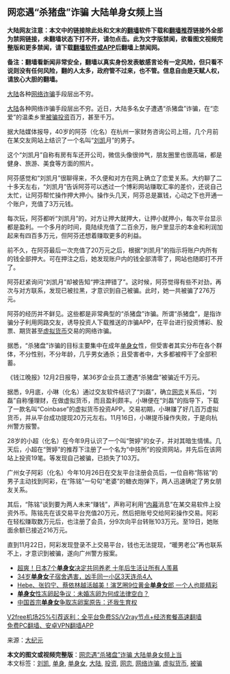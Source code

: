  <h2>网恋遇“杀猪盘”诈骗 大陆单身女频上当</h2> <p class="notice"><b>大陆网友注意：本文中的链接除此处和文末的<a href="https://github.com/bannedbook/fanqiang" >翻墙</a>软件下载和<a href="https://github.com/killgcd/justmysocks/blob/master/README.md">翻墙推荐</a>链接外全部为禁网链接，未翻墙状态下打不开，请勿点击。此为文字版禁闻，欲看图文视频完整版和更多禁闻，请下载<a href="https://github.com/bannedbook/fanqiang">翻墙软件或APP</a>后翻墙上禁闻网。</p><p>备注：翻墙看新闻非常安全，翻墙以真实身份发表敏感言论有一定风险，但只看不说则没有任何风险，翻的人太多，政府管不过来，也不管。信息自由是天赋人权，请放心大胆的翻墙。</b></p>  <div class="entry"> <p id="conimg"><a href="https://www.bannedbook.org/bnews/tag/%e5%a4%a7%e9%99%86/" class="st_tag internal_tag" rel="tag" title="标签 大陆 下的日志">大陆</a>各种<a href="https://www.bannedbook.org/bnews/tag/%E7%BD%91%E7%BB%9C%E8%AF%88%E9%AA%97/" class="st_tag internal_tag" rel="tag" title="标签 网络诈骗 下的日志">网络诈骗</a>手段层出不穷。</p> <p><span class='wp_keywordlink_affiliate'><a href="https://www.bannedbook.org/" title="大陆" target="_blank">大陆</a></span>各种网络诈骗手段层出不穷。近日，大陆多名女子遭遇“杀猪盘”诈骗，在“恋爱”的温柔乡里<a href="https://www.bannedbook.org/bnews/tag/%E8%A2%AB%E9%AA%97/" class="st_tag internal_tag" rel="tag" title="标签 被骗 下的日志">被骗</a><a href="https://www.bannedbook.org/bnews/tag/%e6%8a%95%e8%b5%84/" class="st_tag internal_tag" rel="tag" title="标签 投资 下的日志">投资</a>百万，甚至千万。</p> <p>据大陆媒体报导，40岁的阿芬（化名）在杭州一家财务咨询公司上班，几个月前在某交友网站上结识了一个名叫“<a href="https://www.bannedbook.org/bnews/tag/%e5%88%98%e5%87%af/" class="st_tag internal_tag" rel="tag" title="标签 刘凯 下的日志">刘凯</a>月”的男子。</p> <p>这个“刘凯月”自称有房有车还开公司，微信头像很帅气，朋友圈里也很高端，都是健身、旅游、美食等方面的照片。</p>  <p>阿芬感觉和“刘凯月”很聊得来，不久便和对方在网上确立了恋爱关系。大约聊了二十多天左右，“刘凯月”告诉阿芬可以透过一个博彩网站赚取汇率的差价，还说自己太忙，让阿芬帮忙操作押大押小。操作头几天，阿芬总是赢钱，心动之下也开通一个账户，充值了3万元钱。</p> <p>每次玩，阿芬都听“刘凯月”的，对方让押大就押大，让押小就押小，每次平台显示都是盈利。一个多月的时间，竟陆续充值了二百余万，账户里显示的本金和利润加起来有四百多万元，但阿芬还想着赚取更多的利益。</p> <p>前不久，在阿芬最后一次充值了20万元之后，根据“刘凯月”的指示将账户内所有的钱全部押大。可在押注之后，她发现账户内的钱全部清零了，网站也随即打不开了。</p> <p>阿芬赶紧询问“刘凯月”却被告知“押注押错了”。这时候，阿芬觉得有些不对劲，再次与对方联系，发现已被拉黑，才意识到自己被骗。此时，她一共被骗了276万元。</p>  <p>阿芬的经历并不鲜见。这些都是非常典型的“杀猪盘”诈骗。所谓“杀猪盘”，是指诈骗分子利用网路交友，诱导投资人下载推送的诈骗APP，在平台进行投资博彩、股票、期货甚至<a href="https://www.bannedbook.org/bnews/tag/%E8%99%9A%E6%8B%9F%E8%B4%A7%E5%B8%81/" class="st_tag internal_tag" rel="tag" title="标签 虚拟货币 下的日志">虚拟货币</a>交易的网络诈骗。</p> <p>据悉，“杀猪盘”诈骗的目标主要集中在成年<a href="https://www.bannedbook.org/bnews/tag/%E5%8D%95%E8%BA%AB%E5%A5%B3/" class="st_tag internal_tag" rel="tag" title="标签 单身女 下的日志">单身女</a>性，但受害者其实分布在各个群体，不分性别，不分年龄，几乎男女通杀；且受害者中，大多都被榨干了全部积蓄。</p> <p>《钱江晚报》12月2日报导，某36岁企业员工遭遇“杀猪盘”被骗近千万元。</p> <p>据悉，9月底，小琳（化名）通过交友软件结识了“刘磊”，确立<a href="https://www.bannedbook.org/bnews/tag/%E7%BD%91%E6%81%8B/" class="st_tag internal_tag" rel="tag" title="标签 网恋 下的日志">网恋</a>关系后，“刘磊”自称懂理财，在做虚拟货币，而且盈利颇丰。小琳便在“刘磊”的指导下，下载了一款名叫“Coinbase”的虚拟货币投资APP。交易初期，小琳赚了好几百万虚拟货币，并从平台成功提现20万元左右。11月16日，小琳提币操作失败，于是向杭州警方报警。</p>  <p>28岁的小超（化名）在今年9月认识了一个叫“贺婷”的女子，并对其暗生情愫。几天后，小超在“贺婷”的推荐下注册了一个名为“中技所”的投资网站，并先后在该网站上投资19笔。等发现自己被骗，已损失了103万。</p> <p>广州女子阿彩（化名）今年10月26日在交友平台注册会员后，一位自称“陈铭”的男子主动找到阿彩，在“陈铭”一句句“老婆”的糖衣炮弹下，两人迅速确定了男女朋友关系。</p> <p>其后，“陈铭”谈到要为两人未来“赚钱”，声称可利用“<span class='wp_keywordlink_affiliate'><a href="https://www.bannedbook.org/bnews/ccpdope/" title="中共高层内幕" target="_blank">内幕</a></span>消息”在某交易软件上投资外币。陈铭先在该交易平台充值20万元，然后把账号交给阿彩操作交易。阿彩在轻松赚取数万元后，也注册了会员，分9次向平台转账103万元。至19日，她账面余额已接近216万元。</p> <p>直到11月22日，阿彩发现登录不上交易平台，钱也无法提现，“暖男老公”再也联系不上，才意识到被骗，遂向广州警方报案。</p>  <ul class='op-related-articles' title='相关阅读'> <li><a href='https://www.bannedbook.org/bnews/funmedia/20201030/1422714.html' target='_blank'>超爽！日本7个<b>单身女</b>决定共同养老 十年后生活让所有人羡慕</a></li> <li><a href='https://www.bannedbook.org/bnews/baitai/20200828/1387130.html' target='_blank'>34岁<b>单身女</b>子宿舍遇害，凶手同一小区3天连杀4人</a></li> <li><a href='https://www.bannedbook.org/bnews/yule/20200521/1331814.html' target='_blank'>Hebe、张钧宁、蔡依林越活越美！演艺圈9位黄金<b>单身女</b>郎 一个人也能精彩</a></li> <li><a href='https://www.bannedbook.org/bnews/baitai/20191226/1248055.html' target='_blank'><b>单身女</b>性冻卵起争议：未婚冻卵为何成法律空白？</a></li> <li><a href='https://www.bannedbook.org/bnews/baitai/20191225/1247506.html' target='_blank'>中国首宗<b>单身女</b>争取冻卵案原告：还我生育权</a></li> </ul> <p class="texttj"> <a href="https://www.bannedbook.org/forum23/topic22702.html" target="_blank">V2free机场25%引荐返利：全平台免费SS/V2ray节点+经济套餐高速翻墙</a><br/> <a href="https://github.com/bannedbook/fanqiang/wiki/%E7%A6%81%E9%97%BB%E7%BD%91%E5%AE%89%E5%8D%93%E7%BF%BB%E5%A2%99%E6%96%B0%E9%97%BBAPP" target="_blank">免费PC翻墙、安卓VPN翻墙APP</a></p><p> 来源：<span class='wp_keywordlink_affiliate'><a href="http://www.epochtimes.com/" title="大纪元" target="_blank">大纪元</a></span> </p><a name='sharetosocial'></a>       <div><b>本文的图文或视频完整版</b>：<a href='https://www.bannedbook.org/bnews/cbnews/20201209/1444635.html'>网恋遇“杀猪盘”诈骗 大陆单身女频上当</a></div>  </div><!--END ENTRY--> <div class="postfooter"> <div>本文标签：<a href="https://www.bannedbook.org/bnews/tag/%e5%88%98%e5%87%af/" rel="tag">刘凯</a>, <a href="https://www.bannedbook.org/bnews/tag/%E5%8D%95%E8%BA%AB/" rel="tag">单身</a>, <a href="https://www.bannedbook.org/bnews/tag/%E5%8D%95%E8%BA%AB%E5%A5%B3/" rel="tag">单身女</a>, <a href="https://www.bannedbook.org/bnews/tag/%e5%a4%a7%e9%99%86/" rel="tag">大陆</a>, <a href="https://www.bannedbook.org/bnews/tag/%e6%8a%95%e8%b5%84/" rel="tag">投资</a>, <a href="https://www.bannedbook.org/bnews/tag/%E7%BD%91%E6%81%8B/" rel="tag">网恋</a>, <a href="https://www.bannedbook.org/bnews/tag/%E7%BD%91%E7%BB%9C%E8%AF%88%E9%AA%97/" rel="tag">网络诈骗</a>, <a href="https://www.bannedbook.org/bnews/tag/%E8%99%9A%E6%8B%9F%E8%B4%A7%E5%B8%81/" rel="tag">虚拟货币</a>, <a href="https://www.bannedbook.org/bnews/tag/%E8%A2%AB%E9%AA%97/" rel="tag">被骗</a></div>  </div><!--END POSTFOOTER--> 